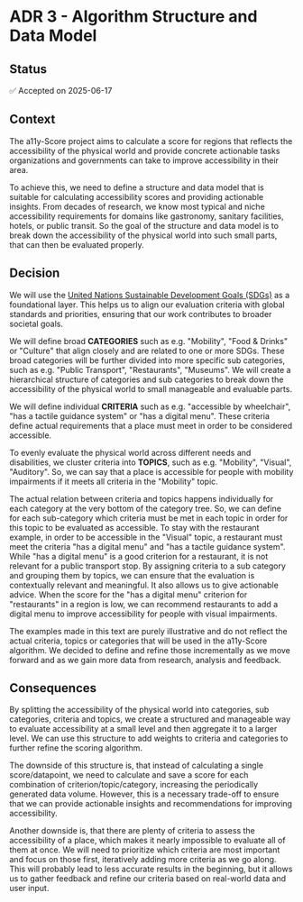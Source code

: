 # ADR 3 - Algorithm Structure and Data Model

## Status
✅ Accepted on 2025-06-17

## Context
The a11y-Score project aims to calculate a score for regions that reflects the accessibility of the physical world and provide concrete actionable tasks organizations and governments can take to improve accessibility in their area.

To achieve this, we need to define a structure and data model that is suitable for calculating accessibility scores and providing actionable insights. From decades of research, we know most typical and niche accessibility requirements for domains like gastronomy, sanitary facilities, hotels, or public transit. So the goal of the structure and data model is to break down the accessibility of the physical world into such small parts, that can then be evaluated properly.

## Decision
We will use the [United Nations Sustainable Development Goals (SDGs)](https://sdgs.un.org/goals) as a foundational layer. This helps us to align our evaluation criteria with global standards and priorities, ensuring that our work contributes to broader societal goals.

We will define broad **CATEGORIES** such as e.g. "Mobility", "Food & Drinks" or "Culture" that align closely and are related to one or more SDGs. These broad categories will be further divided into more specific sub categories, such as e.g. "Public Transport", "Restaurants", "Museums". We will create a hierarchical structure of categories and sub categories to break down the accessibility of the physical world to small manageable and evaluable parts.

We will define individual **CRITERIA** such as e.g. "accessible by wheelchair", "has a tactile guidance system" or "has a digital menu". These criteria define actual requirements that a place must meet in order to be considered accessible.

To evenly evaluate the physical world across different needs and disabilities, we cluster criteria into **TOPICS**, such as e.g. "Mobility", "Visual", "Auditory". So, we can say that a place is accessible for people with mobility impairments if it meets all criteria in the "Mobility" topic.

The actual relation between criteria and topics happens individually for each category at the very bottom of the category tree. So, we can define for each sub-category which criteria must be met in each topic in order for this topic to be evaluated as accessible. To stay with the restaurant example, in order to be accessible in the "Visual" topic, a restaurant must meet the criteria "has a digital menu" and "has a tactile guidance system". While "has a digital menu" is a good criterion for a restaurant, it is not relevant for a public transport stop. By assigning criteria to a sub category and grouping them by topics, we can ensure that the evaluation is contextually relevant and meaningful. It also allows us to give actionable advice. When the score for the "has a digital menu" criterion for "restaurants" in a region is low, we can recommend restaurants to add a digital menu to improve accessibility for people with visual impairments.

The examples made in this text are purely illustrative and do not reflect the actual criteria, topics or categories that will be used in the a11y-Score algorithm. We decided to define and refine those incrementally as we move forward and as we gain more data from research, analysis and feedback.

## Consequences
By splitting the accessibility of the physical world into categories, sub categories, criteria and topics, we create a structured and manageable way to evaluate accessibility at a small level and then aggregate it to a larger level. We can use this structure to add weights to criteria and categories to further refine the scoring algorithm.

The downside of this structure is, that instead of calculating a single score/datapoint, we need to calculate and save a score for each combination of criterion/topic/category, increasing the periodically generated data volume. However, this is a necessary trade-off to ensure that we can provide actionable insights and recommendations for improving accessibility.

Another downside is, that there are plenty of criteria to assess the accessibility of a place, which makes it nearly impossible to evaluate all of them at once. We will need to prioritize which criteria are most important and focus on those first, iteratively adding more criteria as we go along. This will probably lead to less accurate results in the beginning, but it allows us to gather feedback and refine our criteria based on real-world data and user input.
